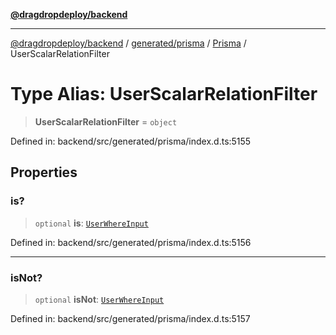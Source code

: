 [**@dragdropdeploy/backend**](../../../../../README.md)

***

[@dragdropdeploy/backend](../../../../../README.md) / [generated/prisma](../../../README.md) / [Prisma](../README.md) / UserScalarRelationFilter

# Type Alias: UserScalarRelationFilter

> **UserScalarRelationFilter** = `object`

Defined in: backend/src/generated/prisma/index.d.ts:5155

## Properties

### is?

> `optional` **is**: [`UserWhereInput`](UserWhereInput.md)

Defined in: backend/src/generated/prisma/index.d.ts:5156

***

### isNot?

> `optional` **isNot**: [`UserWhereInput`](UserWhereInput.md)

Defined in: backend/src/generated/prisma/index.d.ts:5157
